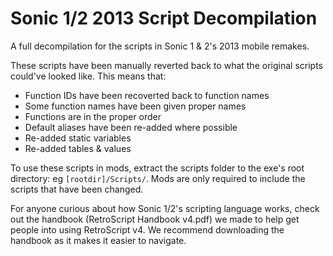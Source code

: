 # Sonic 1/2 2013 Script Decompilation

A full decompilation for the scripts in Sonic 1 & 2's 2013 mobile remakes.

These scripts have been manually reverted back to what the original scripts could've looked like. This means that:
* Function IDs have been recoverted back to function names
* Some function names have been given proper names
* Functions are in the proper order
* Default aliases have been re-added where possible
* Re-added static variables
* Re-added tables & values

To use these scripts in mods, extract the scripts folder to the exe's root directory: eg `[rootdir]/Scripts/`. Mods are only required to include the scripts that have been changed.

For anyone curious about how Sonic 1/2's scripting language works, check out the handbook (RetroScript Handbook v4.pdf) we made to help get people into using RetroScript v4. We recommend downloading the handbook as it makes it easier to navigate.